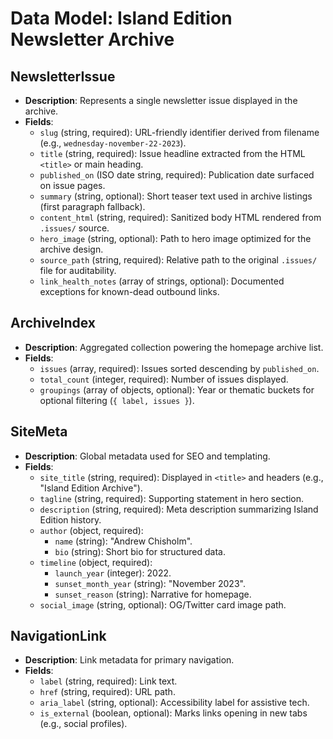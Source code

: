 # Data Model: Island Edition Newsletter Archive

## NewsletterIssue
- **Description**: Represents a single newsletter issue displayed in the archive.
- **Fields**:
  - `slug` (string, required): URL-friendly identifier derived from filename (e.g., `wednesday-november-22-2023`).
  - `title` (string, required): Issue headline extracted from the HTML `<title>` or main heading.
  - `published_on` (ISO date string, required): Publication date surfaced on issue pages.
  - `summary` (string, optional): Short teaser text used in archive listings (first paragraph fallback).
  - `content_html` (string, required): Sanitized body HTML rendered from `.issues/` source.
  - `hero_image` (string, optional): Path to hero image optimized for the archive design.
  - `source_path` (string, required): Relative path to the original `.issues/` file for auditability.
  - `link_health_notes` (array of strings, optional): Documented exceptions for known-dead outbound links.

## ArchiveIndex
- **Description**: Aggregated collection powering the homepage archive list.
- **Fields**:
  - `issues` (array<NewsletterIssue>, required): Issues sorted descending by `published_on`.
  - `total_count` (integer, required): Number of issues displayed.
  - `groupings` (array of objects, optional): Year or thematic buckets for optional filtering (`{ label, issues }`).

## SiteMeta
- **Description**: Global metadata used for SEO and templating.
- **Fields**:
  - `site_title` (string, required): Displayed in `<title>` and headers (e.g., "Island Edition Archive").
  - `tagline` (string, required): Supporting statement in hero section.
  - `description` (string, required): Meta description summarizing Island Edition history.
  - `author` (object, required):
    - `name` (string): "Andrew Chisholm".
    - `bio` (string): Short bio for structured data.
  - `timeline` (object, required):
    - `launch_year` (integer): 2022.
    - `sunset_month_year` (string): "November 2023".
    - `sunset_reason` (string): Narrative for homepage.
  - `social_image` (string, optional): OG/Twitter card image path.

## NavigationLink
- **Description**: Link metadata for primary navigation.
- **Fields**:
  - `label` (string, required): Link text.
  - `href` (string, required): URL path.
  - `aria_label` (string, optional): Accessibility label for assistive tech.
  - `is_external` (boolean, optional): Marks links opening in new tabs (e.g., social profiles).
